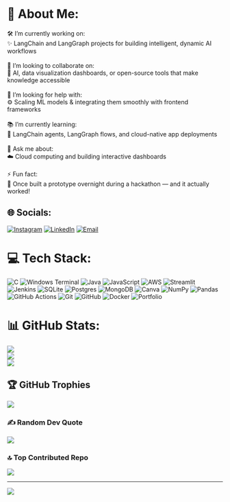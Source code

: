 # 💫 About Me:
🛠 I’m currently working on:<br>✨ LangChain and LangGraph projects for building intelligent, dynamic AI workflows<br><br>🤝 I’m looking to collaborate on:<br>🌱 AI, data visualization dashboards, or open-source tools that make knowledge accessible<br><br>🧠 I’m looking for help with:<br>⚙️ Scaling ML models & integrating them smoothly with frontend frameworks<br><br>📚 I’m currently learning:<br>🚀 LangChain agents, LangGraph flows, and cloud-native app deployments<br><br>💬 Ask me about:<br>☁️ Cloud computing and building interactive dashboards<br><br>⚡ Fun fact:<br>🥇 Once built a prototype overnight during a hackathon — and it actually worked!


## 🌐 Socials:
[![Instagram](https://img.shields.io/badge/Instagram-%23E4405F.svg?logo=Instagram&logoColor=white)](https://instagram.com/bhanuprakash_chirra) [![LinkedIn](https://img.shields.io/badge/LinkedIn-%230077B5.svg?logo=linkedin&logoColor=white)](https://www.linkedin.com/in/bhanu-prakash-chirra-a5a294305) [![Email](https://img.shields.io/badge/Email-D14836?logo=gmail&logoColor=white)](mailto:bhanuprakashchirra93@gmail.com) 

# 💻 Tech Stack:
![C](https://img.shields.io/badge/c-%2300599C.svg?style=for-the-badge&logo=c&logoColor=white) ![Windows Terminal](https://img.shields.io/badge/Windows%20Terminal-%234D4D4D.svg?style=for-the-badge&logo=windows-terminal&logoColor=white) ![Java](https://img.shields.io/badge/java-%23ED8B00.svg?style=for-the-badge&logo=openjdk&logoColor=white) ![JavaScript](https://img.shields.io/badge/javascript-%23323330.svg?style=for-the-badge&logo=javascript&logoColor=%23F7DF1E) ![AWS](https://img.shields.io/badge/AWS-%23FF9900.svg?style=for-the-badge&logo=amazon-aws&logoColor=white) ![Streamlit](https://img.shields.io/badge/Streamlit-%23FE4B4B.svg?style=for-the-badge&logo=streamlit&logoColor=white) ![Jenkins](https://img.shields.io/badge/jenkins-%232C5263.svg?style=for-the-badge&logo=jenkins&logoColor=white) ![SQLite](https://img.shields.io/badge/sqlite-%2307405e.svg?style=for-the-badge&logo=sqlite&logoColor=white) ![Postgres](https://img.shields.io/badge/postgres-%23316192.svg?style=for-the-badge&logo=postgresql&logoColor=white) ![MongoDB](https://img.shields.io/badge/MongoDB-%234ea94b.svg?style=for-the-badge&logo=mongodb&logoColor=white) ![Canva](https://img.shields.io/badge/Canva-%2300C4CC.svg?style=for-the-badge&logo=Canva&logoColor=white) ![NumPy](https://img.shields.io/badge/numpy-%23013243.svg?style=for-the-badge&logo=numpy&logoColor=white) ![Pandas](https://img.shields.io/badge/pandas-%23150458.svg?style=for-the-badge&logo=pandas&logoColor=white) ![GitHub Actions](https://img.shields.io/badge/github%20actions-%232671E5.svg?style=for-the-badge&logo=githubactions&logoColor=white) ![Git](https://img.shields.io/badge/git-%23F05033.svg?style=for-the-badge&logo=git&logoColor=white) ![GitHub](https://img.shields.io/badge/github-%23121011.svg?style=for-the-badge&logo=github&logoColor=white) ![Docker](https://img.shields.io/badge/docker-%230db7ed.svg?style=for-the-badge&logo=docker&logoColor=white) ![Portfolio](https://img.shields.io/badge/Portfolio-%23000000.svg?style=for-the-badge&logo=firefox&logoColor=#FF7139)
# 📊 GitHub Stats:
![](https://github-readme-stats.vercel.app/api?username=BhanuPrakash3329&theme=radical&hide_border=false&include_all_commits=true&count_private=true)<br/>
![](https://nirzak-streak-stats.vercel.app/?user=BhanuPrakash3329&theme=radical&hide_border=false)<br/>
![](https://github-readme-stats.vercel.app/api/top-langs/?username=BhanuPrakash3329&theme=radical&hide_border=false&include_all_commits=true&count_private=true&layout=compact)

## 🏆 GitHub Trophies
![](https://github-profile-trophy.vercel.app/?username=BhanuPrakash3329&theme=radical&no-frame=false&no-bg=false&margin-w=4)

### ✍️ Random Dev Quote
![](https://quotes-github-readme.vercel.app/api?type=horizontal&theme=radical)

### 🔝 Top Contributed Repo
![](https://github-contributor-stats.vercel.app/api?username=BhanuPrakash3329&limit=5&theme=shadow_green&combine_all_yearly_contributions=true)

---
[![](https://visitcount.itsvg.in/api?id=BhanuPrakash3329&icon=0&color=0)](https://visitcount.itsvg.in)

<!-- Proudly created with GPRM ( https://gprm.itsvg.in ) -->
